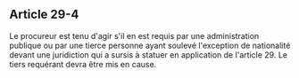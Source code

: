Article 29-4
----
Le procureur est tenu d'agir s'il en est requis par une administration publique
ou par une tierce personne ayant soulevé l'exception de nationalité devant une
juridiction qui a sursis à statuer en application de l'article 29. Le tiers
requérant devra être mis en cause.

